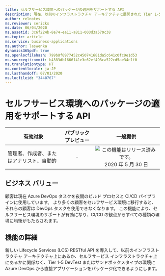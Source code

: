 ```yaml
---
title: セルフサービス環境へのパッケージの適用をサポートする API
description: 現在、以前のインフラストラクチャ アーキテクチャに展開された Tier 1-5 DevTest およびサンドボックスタイプの環境にパッケージを適用するための API が存在しますが、これらの API はセルフサービス インフラストラクチャ環境をサポートしていません。 この機能では、すべてのタイプの Tier 1-5 環境を有効にするサポートを追加します。
author: relnotes
ms.reviewer: sericks
ms.date: 06/04/2020
ms.assetid: 3c6f224b-8e74-ea11-a811-000d3a579c38
ms.topic: article
ms.service: business-applications
ms.author: laswenka
dynamics365pdf: true
ms.openlocfilehash: 799b8f8977452c450741681da5c641c0fc9e1d53
ms.sourcegitcommit: b4383db1666141e3c62ef493ca522cd5ae34e1f0
ms.translationtype: HT
ms.contentlocale: ja-JP
ms.lasthandoff: 07/01/2020
ms.locfileid: "3440767"
---
```

# <a name="apis-to-support-applying-packages-for-self-service-environments"></a>セルフサービス環境へのパッケージの適用をサポートする API


| 有効対象    |  パブリック プレビュー | 一般提供 | 
| ---------- | :----------: |:----------: |
|管理者、作成者、またはアナリスト、自動的|-| ![この機能はリリース済みです。](/dynamics365-release-plan/media/green-checkmark.png "この機能はリリース済みです。") 2020 年 5 月 30 日|


## <a name="business-value"></a>ビジネス バリュー
<!-- bv start -->
顧客は現在 Azure DevOps タスクを夜間のビルド プロセスと CI/CD パイプラインに使用しています。 より多くの顧客をセルフサービス環境に移行すると、それらの顧客は DevOps タスクを使用できなくなります。 この機能により、セルフサービス環境のサポートが有効になり、CI/CD の観点からすべての種類の環境に均衡がもたらされます。
<!-- bv end -->



## <a name="feature-details"></a>機能の詳細
<!--feature detail start -->
新しい Lifecycle Services (LCS) RESTful API を導入して、以前のインフラストラクチャ アーキテクチャ上にあるか、セルフサービス インフラストラクチャ上にあるかに関係なく、Tier 1-5 DevTest またはサンドボックスタイプの環境に Azure DevOps から直接アプリケーションをパッケージ化できるようにします。
<!--feature detail end -->









